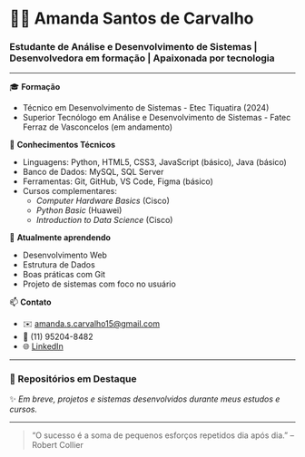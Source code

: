 # 👩‍💻 Amanda Santos de Carvalho

### Estudante de Análise e Desenvolvimento de Sistemas | Desenvolvedora em formação | Apaixonada por tecnologia

---

🎓 **Formação**  
- Técnico em Desenvolvimento de Sistemas - Etec Tiquatira (2024)  
- Superior Tecnólogo em Análise e Desenvolvimento de Sistemas - Fatec Ferraz de Vasconcelos (em andamento)

📌 **Conhecimentos Técnicos**  
- Linguagens: Python, HTML5, CSS3, JavaScript (básico), Java (básico) 
- Banco de Dados: MySQL, SQL Server  
- Ferramentas: Git, GitHub, VS Code, Figma (básico)  
- Cursos complementares:  
  - *Computer Hardware Basics* (Cisco)
  - *Python Basic* (Huawei)
  - *Introduction to Data Science* (Cisco)  

🌱 **Atualmente aprendendo**  
- Desenvolvimento Web  
- Estrutura de Dados  
- Boas práticas com Git  
- Projeto de sistemas com foco no usuário  

📫 **Contato**  
- ✉️ amanda.s.carvalho15@gmail.com  
- 📱 (11) 95204-8482  
- 🌐 [LinkedIn](www.linkedin.com/in/Amanda-SCarvalho)

---

### 🚀 Repositórios em Destaque
✨ *Em breve, projetos e sistemas desenvolvidos durante meus estudos e cursos.*

---

> “O sucesso é a soma de pequenos esforços repetidos dia após dia.” – Robert Collier

